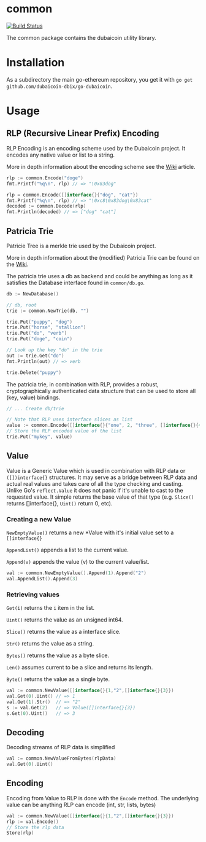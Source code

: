 # common

[![Build
Status](https://travis-ci.org/ethereum/go-ethereum.png?branch=master)](https://travis-ci.org/ethereum/go-ethereum)

The common package contains the dubaicoin utility library.

# Installation

As a subdirectory the main go-ethereum repository, you get it with
`go get github.com/dubaicoin-dbix/go-dubaicoin`.

# Usage

## RLP (Recursive Linear Prefix) Encoding

RLP Encoding is an encoding scheme used by the Dubaicoin project. It
encodes any native value or list to a string.

More in depth information about the encoding scheme see the
[Wiki](http://wiki.ethereum.org/index.php/RLP) article.

```go
rlp := common.Encode("doge")
fmt.Printf("%q\n", rlp) // => "\0x83dog"

rlp = common.Encode([]interface{}{"dog", "cat"})
fmt.Printf("%q\n", rlp) // => "\0xc8\0x83dog\0x83cat"
decoded := common.Decode(rlp)
fmt.Println(decoded) // => ["dog" "cat"]
```

## Patricia Trie

Patricie Tree is a merkle trie used by the Dubaicoin project.

More in depth information about the (modified) Patricia Trie can be
found on the [Wiki](http://wiki.ethereum.org/index.php/Patricia_Tree).

The patricia trie uses a db as backend and could be anything as long as
it satisfies the Database interface found in `common/db.go`.

```go
db := NewDatabase()

// db, root
trie := common.NewTrie(db, "")

trie.Put("puppy", "dog")
trie.Put("horse", "stallion")
trie.Put("do", "verb")
trie.Put("doge", "coin")

// Look up the key "do" in the trie
out := trie.Get("do")
fmt.Println(out) // => verb

trie.Delete("puppy")
```

The patricia trie, in combination with RLP, provides a robust,
cryptographically authenticated data structure that can be used to store
all (key, value) bindings.

```go
// ... Create db/trie

// Note that RLP uses interface slices as list
value := common.Encode([]interface{}{"one", 2, "three", []interface{}{42}})
// Store the RLP encoded value of the list
trie.Put("mykey", value)
```

## Value

Value is a Generic Value which is used in combination with RLP data or
`([])interface{}` structures. It may serve as a bridge between RLP data
and actual real values and takes care of all the type checking and
casting. Unlike Go's `reflect.Value` it does not panic if it's unable to
cast to the requested value. It simple returns the base value of that
type (e.g. `Slice()` returns []interface{}, `Uint()` return 0, etc).

### Creating a new Value

`NewEmptyValue()` returns a new \*Value with it's initial value set to a
`[]interface{}`

`AppendList()` appends a list to the current value.

`Append(v)` appends the value (v) to the current value/list.

```go
val := common.NewEmptyValue().Append(1).Append("2")
val.AppendList().Append(3)
```

### Retrieving values

`Get(i)` returns the `i` item in the list.

`Uint()` returns the value as an unsigned int64.

`Slice()` returns the value as a interface slice.

`Str()` returns the value as a string.

`Bytes()` returns the value as a byte slice.

`Len()` assumes current to be a slice and returns its length.

`Byte()` returns the value as a single byte.

```go
val := common.NewValue([]interface{}{1,"2",[]interface{}{3}})
val.Get(0).Uint() // => 1
val.Get(1).Str()  // => "2"
s := val.Get(2)   // => Value([]interface{}{3})
s.Get(0).Uint()   // => 3
```

## Decoding

Decoding streams of RLP data is simplified

```go
val := common.NewValueFromBytes(rlpData)
val.Get(0).Uint()
```

## Encoding

Encoding from Value to RLP is done with the `Encode` method. The
underlying value can be anything RLP can encode (int, str, lists, bytes)

```go
val := common.NewValue([]interface{}{1,"2",[]interface{}{3}})
rlp := val.Encode()
// Store the rlp data
Store(rlp)
```
